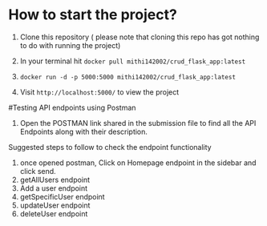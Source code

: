 # How to start the project?

1) Clone this repository ( please note that cloning this repo has got nothing to do with running the project)
   
3) In your terminal hit
   `docker pull mithi142002/crud_flask_app:latest`
   
4) `docker run -d -p 5000:5000 mithi142002/crud_flask_app:latest`
   
6) Visit `http://localhost:5000/` to view the project

#Testing API endpoints using Postman

1) Open the POSTMAN link shared in the submission file to find all the API Endpoints along with their description.

Suggested steps to follow to check the endpoint functionality

1) once opened postman, Click on Homepage endpoint in the sidebar and click send.
2) getAllUsers endpoint
3) Add a user endpoint
4) getSpecificUser endpoint
5) updateUser endpoint
6) deleteUser endpoint

